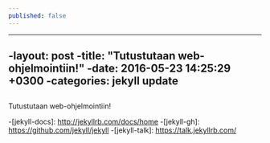 ```yaml
---
published: false
---
```

----
 -layout: post
 -title:  "Tutustutaan web-ohjelmointiin!"
 -date:   2016-05-23 14:25:29 +0300
 -categories: jekyll update
 ----
 ##

Tutustutaan web-ohjelmointiin!

 -[jekyll-docs]: http://jekyllrb.com/docs/home
 -[jekyll-gh]:   https://github.com/jekyll/jekyll
 -[jekyll-talk]: https://talk.jekyllrb.com/
